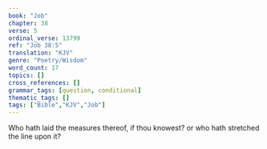 ```yaml
---
book: "Job"
chapter: 38
verse: 5
ordinal_verse: 13799
ref: "Job 38:5"
translation: "KJV"
genre: "Poetry/Wisdom"
word_count: 17
topics: []
cross_references: []
grammar_tags: [question, conditional]
thematic_tags: []
tags: ["Bible","KJV","Job"]
---
```

Who hath laid the measures thereof, if thou knowest? or who hath stretched the line upon it?
